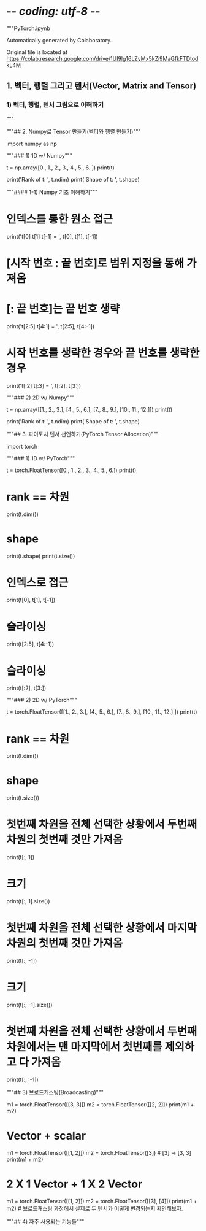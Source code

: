 # -*- coding: utf-8 -*-
"""PyTorch.ipynb

Automatically generated by Colaboratory.

Original file is located at
    https://colab.research.google.com/drive/1UI9lg16LZyMx5kZi9MaGfkFTDtodkL4M

## 1. 벡터, 행렬 그리고 텐서(Vector, Matrix and Tensor)

### 1) 벡터, 행렬, 텐서 그림으로 이해하기
"""



"""## 2. Numpy로 Tensor 만들기(벡터와 행렬 만들기)"""

import numpy as np

"""### 1) 1D w/ Numpy"""

t = np.array([0., 1., 2., 3., 4., 5., 6. ])
print(t)

print('Rank of t: ', t.ndim)
print('Shape of t: ', t.shape)

"""#### 1-1) Numpy 기초 이해하기"""

# 인덱스를 통한 원소 접근
print('t[0] t[1] t[-1] = ', t[0], t[1], t[-1])

# [시작 번호 : 끝 번호]로 범위 지정을 통해 가져옴
# [: 끝 번호]는 끝 번호 생략
print('t[2:5] t[4:1] = ', t[2:5], t[4:-1])

# 시작 번호를 생략한 경우와 끝 번호를 생략한 경우
print('t[:2] t[:3] = ', t[:2], t[3:])

"""### 2) 2D w/ Numpy"""

t = np.array([[1., 2., 3.], [4., 5., 6.], [7., 8., 9.], [10., 11., 12.]])
print(t)

print('Rank of t: ', t.ndim)
print('Shape of t: ', t.shape)

"""## 3. 파이토치 텐서 선언하기(PyTorch Tensor Allocation)"""

import torch

"""### 1) 1D w/ PyTorch"""

t = torch.FloatTensor([0., 1., 2., 3., 4., 5., 6.])
print(t)

# rank == 차원
print(t.dim())

# shape
print(t.shape)
print(t.size())

# 인덱스로 접근
print(t[0], t[1], t[-1])
# 슬라이싱
print(t[2:5], t[4:-1])
# 슬라이싱
print(t[:2], t[3:])

"""### 2) 2D w/ PyTorch"""

t = torch.FloatTensor([[1., 2., 3.],
                       [4., 5., 6.],
                       [7., 8., 9.],
                       [10., 11., 12.]
                       ])
print(t)

# rank == 차원
print(t.dim())
# shape
print(t.size())

# 첫번째 차원을 전체 선택한 상황에서 두번째 차원의 첫번째 것만 가져옴
print(t[:, 1])
# 크기
print(t[:, 1].size())

# 첫번째 차원을 전체 선택한 상황에서 마지막 차원의 첫번째 것만 가져옴
print(t[:, -1])
# 크기
print(t[:, -1].size())

# 첫번째 차원을 전체 선택한 상황에서 두번째 차원에서는 맨 마지막에서 첫번째를 제외하고 다 가져옴
print(t[:, :-1])

"""## 3) 브로드캐스팅(Broadcasting)"""

m1 = torch.FloatTensor([[3, 3]])
m2 = torch.FloatTensor([[2, 2]])
print(m1 + m2)

# Vector + scalar
m1 = torch.FloatTensor([[1, 2]])
m2 = torch.FloatTensor([3])       # [3] -> [3, 3]
print(m1 + m2)

# 2 X 1 Vector + 1 X 2 Vector
m1 = torch.FloatTensor([[1, 2]])
m2 = torch.FloatTensor([[3], [4]])
print(m1 + m2)   # 브로드캐스팅 과정에서 실제로 두 텐서가 어떻게 변경되는지 확인해보자.

"""## 4) 자주 사용되는 기능들"""

